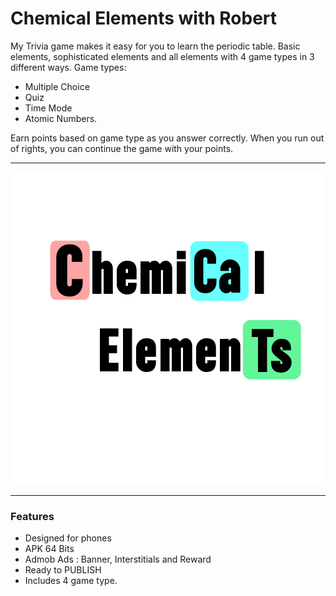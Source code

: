# Chemical Elements with Robert

My Trivia game makes it easy for you to learn the periodic table. Basic elements, sophisticated elements and all elements with 4 game types in 3 different ways. Game types:

- Multiple Choice
- Quiz
- Time Mode
- Atomic Numbers.

Earn points based on game type as you answer correctly. When you run out of rights, you can continue the game with your points.

<hr>

<p align="center">
<img src="./res/drawable/favicon.png" alt="Chemical Elements">
</p>

<hr>

### Features

- Designed for phones
- APK 64 Bits
- Admob Ads : Banner, Interstitials and Reward
- Ready to PUBLISH
- Includes 4 game type.

